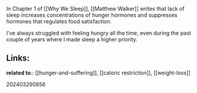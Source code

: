 
In Chapter 1 of [[Why We Sleep]], [[Matthew Walker]] writes that lack of sleep increases concentrations of hunger hormones and suppresses hormones that regulates food satisfaction.

I've always struggled with feeling hungry all the time, even during the past couple of years where I made sleep a higher priority. 

## Links:

**related to**:: [[hunger-and-suffering]], [[caloric restriction]], [[weight-loss]]

202403290856